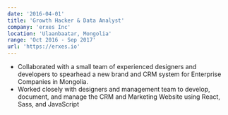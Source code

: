 ```yaml
---
date: '2016-04-01'
title: 'Growth Hacker & Data Analyst'
company: 'erxes Inc'
location: 'Ulaanbaatar, Mongolia'
range: 'Oct 2016 - Sep 2017'
url: 'https://erxes.io'
---
```


- Collaborated with a small team of experienced designers and developers to spearhead a new brand and CRM system for Enterprise Companies in Mongolia.
- Worked closely with designers and management team to develop, document, and manage the CRM and Marketing Website using React, Sass, and JavaScript
